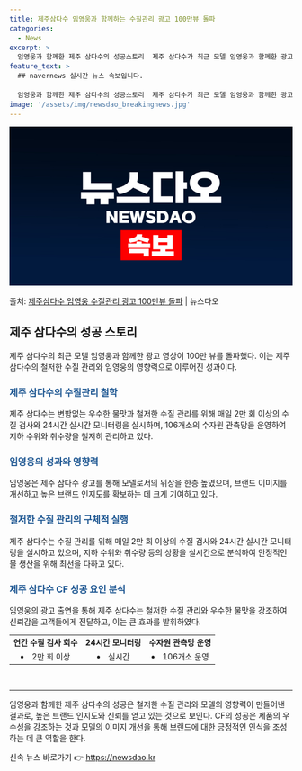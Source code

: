 ```yaml
---
title: 제주삼다수 임영웅과 함께하는 수질관리 광고 100만뷰 돌파
categories:
  - News
excerpt: >
  임영웅과 함께한 제주 삼다수의 성공스토리  제주 삼다수가 최근 모델 임영웅과 함께한 광고 영상이 100만뷰를…
feature_text: >
  ## navernews 실시간 뉴스 속보입니다.

  임영웅과 함께한 제주 삼다수의 성공스토리  제주 삼다수가 최근 모델 임영웅과 함께한 광고 영상이 100만뷰를…
image: '/assets/img/newsdao_breakingnews.jpg'
---
```


![뉴스다오 속보](/assets/img/newsdao_breakingnews.jpg)

<p>출처: <a href="https://newsdao.kr/4523" rel="dofollow">제주삼다수 임영웅 수질관리 광고 100만뷰 돌파</a> | 뉴스다오</p>

<h2 data-ke-size="size26">제주 삼다수의 성공 스토리</h2>
<p data-ke-size="size16">제주 삼다수의 최근 모델 임영웅과 함께한 광고 영상이 100만 뷰를 돌파했다. 이는 제주 삼다수의 철저한 수질 관리와 임영웅의 영향력으로 이루어진 성과이다.</p>

<h3><b><span style="color: #1a5490;">제주 삼다수의 수질관리 철학</span></b></h3>
<p data-ke-size="size16">제주 삼다수는 변함없는 우수한 물맛과 철저한 수질 관리를 위해 매일 2만 회 이상의 수질 검사와 24시간 실시간 모니터링을 실시하며, 106개소의 수자원 관측망을 운영하여 지하 수위와 취수량을 철저히 관리하고 있다.</p>

<h3><b><span style="color: #1a5490;">임영웅의 성과와 영향력</span></b></h3>
<p data-ke-size="size16">임영웅은 제주 삼다수 광고를 통해 모델로서의 위상을 한층 높였으며, 브랜드 이미지를 개선하고 높은 브랜드 인지도를 확보하는 데 크게 기여하고 있다.</p>

<h3><b><span style="color: #1a5490;">철저한 수질 관리의 구체적 실행</span></b></h3>
<p data-ke-size="size16">제주 삼다수는 수질 관리를 위해 매일 2만 회 이상의 수질 검사와 24시간 실시간 모니터링을 실시하고 있으며, 지하 수위와 취수량 등의 상황을 실시간으로 분석하여 안정적인 물 생산을 위해 최선을 다하고 있다.</p>

<h3><b><span style="color: #1a5490;">제주 삼다수 CF 성공 요인 분석</span></b></h3>
<p data-ke-size="size16">임영웅의 광고 출연을 통해 제주 삼다수는 철저한 수질 관리와 우수한 물맛을 강조하여 신뢰감을 고객들에게 전달하고, 이는 큰 효과를 발휘하였다.</p>

<table>
	<tr>
		<td style="text-align: center; height: 17px;"><b>연간 수질 검사 회수</b></td>
		<td style="text-align: center; height: 17px;"><b>24시간 모니터링</b></td>
		<td style="text-align: center; height: 17px;"><b>수자원 관측망 운영</b></td>
	</tr>
	<tr>
		<td style="text-align: center; height: 17px;"><li>2만 회 이상</li></td>
		<td style="text-align: center; height: 17px;"><li>실시간</li></td>
		<td style="text-align: center; height: 17px;"><li>106개소 운영</li></td>
	</tr>
</table>
<br>
<hr>
<p data-ke-size="size16">임영웅과 함께한 제주 삼다수의 성공은 철저한 수질 관리와 모델의 영향력이 만들어낸 결과로, 높은 브랜드 인지도와 신뢰를 얻고 있는 것으로 보인다. CF의 성공은 제품의 우수성을 강조하는 것과 모델의 이미지 개선을 통해 브랜드에 대한 긍정적인 인식을 조성하는 데 큰 역할을 한다.</p> 

신속 뉴스 바로가기 👉 <a href="https://newsdao.kr" rel="dofollow">https://newsdao.kr</a>


